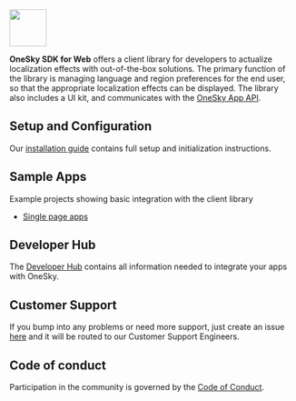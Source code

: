 <img src="https://github.com/onesky/onesky-for-web/blob/screenshots/screenshots/onesky-saas.png?raw=true" height="65" />

**OneSky SDK for Web** offers a client library for developers to actualize localization effects with out-of-the-box solutions. The primary function of the library is managing language and region preferences for the end user, so that the appropriate localization effects can be displayed. The library also includes a UI kit, and communicates with the [OneSky App API](https://developers.onesky.app/reference).

## Setup and Configuration
Our [installation guide](https://developers.onesky.app/docs/web-installation) contains full setup and initialization instructions.

## Sample Apps
Example projects showing basic integration with the client library
- [Single page apps](https://github.com/onesky/onesky-for-web/tree/master/examples)

## Developer Hub
The [Developer Hub](https://developers.onesky.app) contains all information needed to integrate your apps with OneSky.

## Customer Support
If you bump into any problems or need more support, just create an issue [here](https://github.com/onesky/onesky-for-ios/issues) and it will be routed to our Customer Support Engineers.

## Code of conduct
Participation in the community is governed by the [Code of Conduct](code-of-conduct.md).
